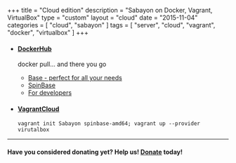 +++
title = "Cloud edition"
description = "Sabayon on Docker, Vagrant, VirtualBox"
type = "custom"
layout = "cloud"
date = "2015-11-04"
categories = [ "cloud", "sabayon" ]
tags = [
    "server",
    "cloud",
    "vagrant",
    "docker",
    "virtualbox"
]
+++

* #### [DockerHub](https://hub.docker.com/u/sabayon/dashboard/)

    docker pull... and there you go
    * [Base - perfect for all your needs](https://hub.docker.com/r/sabayon/base-amd64/)
    * [SpinBase](https://hub.docker.com/r/sabayon/spinbase-amd64/)
    * [For developers](https://hub.docker.com/r/sabayon/builer-amd64/)


* #### [VagrantCloud](https://atlas.hashicorp.com/Sabayon/boxes/spinbase-amd64)

    `vagrant init Sabayon spinbase-amd64; vagrant up --provider virutalbox`

<!---

* #### [Vagrant](http://dl.sabayon.org/iso/monthly/Sabayon_Linux_16.04_amd64_SpinBase.box")

    You can use that box locally with vagrant
    * [Download](http://dl.sabayon.org/iso/monthly/Sabayon_Linux_16.07_amd64_SpinBase.box)
    * [MD5](http://dl.sabayon.org/iso/monthly/Sabayon_Linux_16.07_amd64_SpinBase.box.md5)
    * [Package list](http://dl.sabayon.org/iso/monthly/Sabayon_Linux_16.07_amd64_SpinBase.iso.pkglist)

* #### [VirtualBox](http://dl.sabayon.org/iso/monthly/Sabayon_Linux_16.07_amd64_SpinBase-ovz.tar.gz)

    OVZ image
    * [Download](http://dl.sabayon.org/iso/monthly/Sabayon_Linux_16.07_amd64_SpinBase-ovz.tar.gz)
    * [MD5](http://dl.sabayon.org/iso/monthly/Sabayon_Linux_16.07_amd64_SpinBase-ovz.tar.gz.md5)
    * [Package list](http://dl.sabayon.org/iso/monthly/Sabayon_Linux_16.07_amd64_SpinBase.iso.pkglist)

* #### [QEMU](http://dl.sabayon.org/iso/monthly/Sabayon_Linux_16.07_amd64_SpinBase-qemu.tar.gz)

    Qcow2 images
    * [Download](http://dl.sabayon.org/iso/monthly/Sabayon_Linux_16.07_amd64_SpinBase-qemu.tar.gz)
    * [MD5](http://dl.sabayon.org/iso/monthly/Sabayon_Linux_16.07_amd64_SpinBase-qemu.tar.gz-md5)
    * [Package list](http://dl.sabayon.org/iso/monthly/Sabayon_Linux_16.07_amd64_SpinBase-iso.pkglist)

-->

<hr>

#### Have you considered donating yet? Help us! [Donate](/donate) today!
